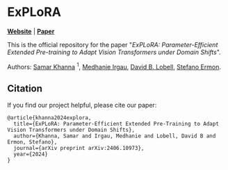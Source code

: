 # ExPLoRA
**[Website](https://samar-khanna.github.io/ExPLoRA/)** | 
**[Paper](https://arxiv.org/abs/2406.10973)** 

This is the official repository for the paper 
"_ExPLoRA: Parameter-Efficient Extended Pre-training to Adapt Vision Transformers under Domain Shifts_".  

Authors: 
[Samar Khanna](https://www.samarkhanna.com) <sup>1</sup>, 
[Medhanie Irgau](https://scholar.google.com/citations?user=WZ-NhOkAAAAJ), 
[David B. Lobell](https://earth.stanford.edu/people/david-lobell#gs.5vndff), 
[Stefano Ermon](https://cs.stanford.edu/~ermon/).

## Citation
If you find our project helpful, please cite our paper:
```
@article{khanna2024explora,
  title={ExPLoRA: Parameter-Efficient Extended Pre-Training to Adapt Vision Transformers under Domain Shifts},
  author={Khanna, Samar and Irgau, Medhanie and Lobell, David B and Ermon, Stefano},
  journal={arXiv preprint arXiv:2406.10973},
  year={2024}
}
```
